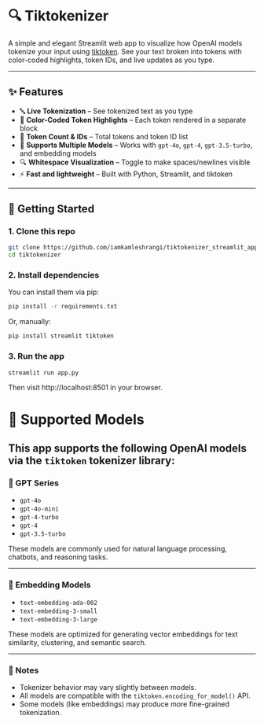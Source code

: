# 🔍 Tiktokenizer

A simple and elegant Streamlit web app to visualize how OpenAI models tokenize your input using [tiktoken](https://github.com/openai/tiktoken). See your text broken into tokens with color-coded highlights, token IDs, and live updates as you type.

---

## ✨ Features

- 🔤 **Live Tokenization** – See tokenized text as you type
- 🎨 **Color-Coded Token Highlights** – Each token rendered in a separate block
- 🔢 **Token Count & IDs** – Total tokens and token ID list
- 🧠 **Supports Multiple Models** – Works with `gpt-4o`, `gpt-4`, `gpt-3.5-turbo`, and embedding models
- 🔍 **Whitespace Visualization** – Toggle to make spaces/newlines visible
- ⚡ **Fast and lightweight** – Built with Python, Streamlit, and tiktoken

---

## 🚀 Getting Started

### 1. Clone this repo

```bash
git clone https://github.com/iamkamleshrangi/tiktokenizer_streamlit_app
cd tiktokenizer
```

### 2. Install dependencies
You can install them via pip:
```bash
pip install -r requirements.txt
```
Or, manually:
```bash 
pip install streamlit tiktoken

```

### 3. Run the app
``` bash
streamlit run app.py
```
Then visit http://localhost:8501 in your browser.

# 🧠 Supported Models
This app supports the following OpenAI models via the `tiktoken` tokenizer library:
---

### 🔮 GPT Series

- `gpt-4o`
- `gpt-4o-mini`
- `gpt-4-turbo`
- `gpt-4`
- `gpt-3.5-turbo`

These models are commonly used for natural language processing, chatbots, and reasoning tasks.

---

### 🧬 Embedding Models

- `text-embedding-ada-002`
- `text-embedding-3-small`
- `text-embedding-3-large`

These models are optimized for generating vector embeddings for text similarity, clustering, and semantic search.

---

### 📌 Notes
- Tokenizer behavior may vary slightly between models.
- All models are compatible with the `tiktoken.encoding_for_model()` API.
- Some models (like embeddings) may produce more fine-grained tokenization.
